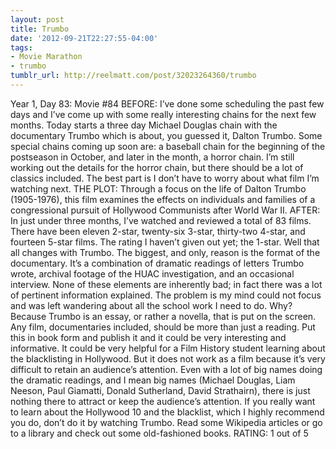 ```yaml
---
layout: post
title: Trumbo
date: '2012-09-21T22:27:55-04:00'
tags:
- Movie Marathon
- trumbo
tumblr_url: http://reelmatt.com/post/32023264360/trumbo
---
```

Year 1, Day 83: Movie #84
BEFORE: I’ve done some scheduling the past few days and I’ve come up with some really interesting chains for the next few months. Today starts a three day Michael Douglas chain with the documentary Trumbo which is about, you guessed it, Dalton Trumbo.
Some special chains coming up soon are: a baseball chain for the beginning of the postseason in October, and later in the month, a horror chain. I’m still working out the details for the horror chain, but there should be a lot of classics included. The best part is I don’t have to worry about what film I’m watching next.
THE PLOT: Through a focus on the life of Dalton Trumbo (1905-1976), this film examines the effects on individuals and families of a congressional pursuit of Hollywood Communists after World War II.
AFTER: In just under three months, I’ve watched and reviewed a total of 83 films. There have been eleven 2-star, twenty-six 3-star, thirty-two 4-star, and fourteen 5-star films. The rating I haven’t given out yet; the 1-star. Well that all changes with Trumbo.
The biggest, and only, reason is the format of the documentary. It’s a combination of dramatic readings of letters Trumbo wrote, archival footage of the HUAC investigation, and an occasional interview. None of these elements are inherently bad; in fact there was a lot of pertinent information explained. The problem is my mind could not focus and was left wandering about all the school work I need to do. Why? Because Trumbo is an essay, or rather a novella, that is put on the screen. Any film, documentaries included, should be more than just a reading.
Put this in book form and publish it and it could be very interesting and informative. It could be very helpful for a Film History student learning about the blacklisting in Hollywood. But it does not work as a film because it’s very difficult to retain an audience’s attention. Even with a lot of big names doing the dramatic readings, and I mean big names (Michael Douglas, Liam Neeson, Paul Giamatti, Donald Sutherland, David Strathairn), there is just nothing there to attract or keep the audience’s attention.
If you really want to learn about the Hollywood 10 and the blacklist, which I highly recommend you do, don’t do it by watching Trumbo. Read some Wikipedia articles or go to a library and check out some old-fashioned books.
RATING: 1 out of 5
